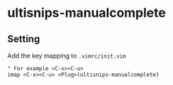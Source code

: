 # ultisnips-manualcomplete 

## Setting

Add the key mapping to `.vimrc/init.vim`

```vim
" For example <C-x><C-u>
imap <C-x><C-u> <Plug>(ultisnips-manualcomplete)
```
